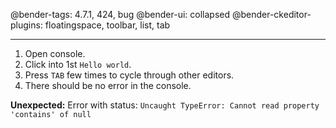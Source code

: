 @bender-tags: 4.7.1, 424, bug
@bender-ui: collapsed
@bender-ckeditor-plugins: floatingspace, toolbar, list, tab

----

1. Open console.
1. Click into 1st `Hello world`.
1. Press `TAB` few times to cycle through other editors.
1. There should be no error in the console.

**Unexpected:** Error with status: `Uncaught TypeError: Cannot read property 'contains' of null`
